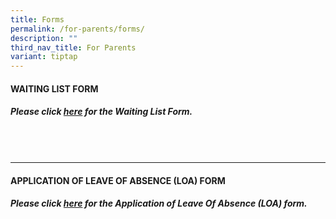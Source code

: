 ```yaml
---
title: Forms
permalink: /for-parents/forms/
description: ""
third_nav_title: For Parents
variant: tiptap
---
```

<h4>WAITING LIST FORM</h4>
<h5>Please click <a href="https://form.gov.sg/6413d5a2c137cb001227339d" rel="noopener noreferrer nofollow" target="_blank">here</a> for the Waiting List Form.</h5>
<h6><br></h6>
<hr>
<h4>APPLICATION OF LEAVE OF ABSENCE (LOA) FORM</h4>
<h5>Please click <a href="https://go.gov.sg/pcoveloa" rel="noopener noreferrer nofollow" target="_blank">here</a>&nbsp;for the&nbsp;Application of Leave Of Absence (LOA)&nbsp;form.</h5>
<p></p>